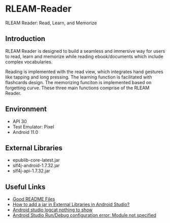 # RLEAM-Reader
RLEAM Reader: Read, Learn, and Memorize

## Introduction
RLEAM Reader is designed to build a seamless and immersive way for users to read, learn and memorize while reading ebook/documents which include complex vocabularies.

Reading is implemented with the read view, which integrates hand gestures like tapping and long pressing. The learning function is facilitated with flashcards design. The memorizing funciton is implemented based on forgetting curve. These three main functions comprise of the RLEAM Reader.

## Environment
* API 30
* Test Emulator: Pixel
* Android 11.0

## External Libraries
* epublib-core-latest.jar
* slf4j-android-1.7.32.jar
* slf4j-api-1.7.32.jar

## Useful Links
 - [Good README Files](https://courses.cs.washington.edu/courses/cse326/02wi/homework/hw5/good-readmes.html)
 - [How to add a jar in External Libraries in Android Studio?](https://stackoverflow.com/questions/25660166/how-to-add-a-jar-in-external-libraries-in-android-studio)
 - [Android studio logcat nothing to show](https://stackoverflow.com/questions/17432358/android-studio-logcat-nothing-to-show)
 - [Android Studio Run/Debug configuration error: Module not specified](https://stackoverflow.com/questions/29087882/android-studio-run-debug-configuration-error-module-not-specified)
